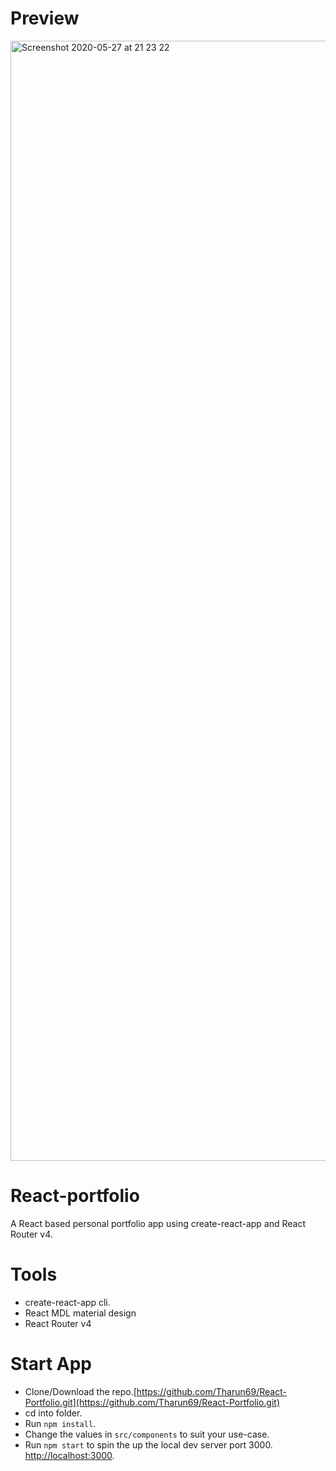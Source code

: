 # Preview

<img width="1792" alt="Screenshot 2020-05-27 at 21 23 22" src="https://user-images.githubusercontent.com/51873236/83043378-6f219d80-a060-11ea-9c9a-9e7dadbaf85b.png">

# React-portfolio

A React based personal portfolio app using create-react-app and React Router v4.

# Tools

* create-react-app cli.  
* React MDL material design  
* React Router v4

# Start App

* Clone/Download the repo.[https://github.com/Tharun69/React-Portfolio.git](https://github.com/Tharun69/React-Portfolio.git)    
* cd into folder.  
* Run ```npm install```.  
* Change the values in ```src/components``` to suit your use-case.  
* Run ```npm start``` to spin the up the local dev server port 3000. [http://localhost:3000](http://localhost:3000).  

